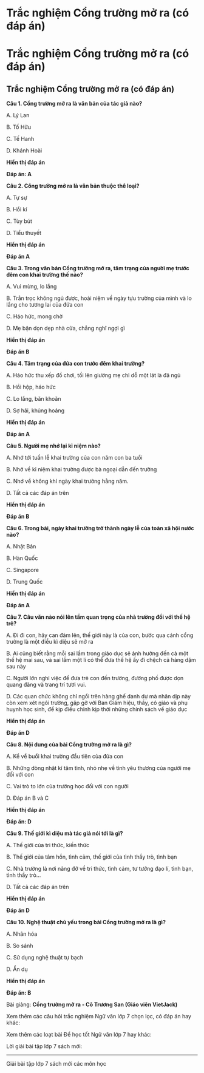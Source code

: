 # Trắc nghiệm Cổng trường mở ra (có đáp án)

# Trắc nghiệm Cổng trường mở ra (có đáp án)

## Trắc nghiệm Cổng trường mở ra (có đáp án)

**Câu 1. Cổng trường mở ra là văn bản của tác giả nào?**

A. Lý Lan

B. Tố Hữu

C. Tế Hanh

D. Khánh Hoài

**Hiển thị đáp án**

**Đáp án: A**

**Câu 2. Cổng trường mở ra là văn bản thuộc thể loại?**

A. Tự sự

B. Hồi kí

C. Tùy bút

D. Tiểu thuyết

**Hiển thị đáp án**

**Đáp án A**

**Câu 3. Trong văn bản Cổng trường mở ra, tâm trạng của người mẹ trước đêm con khai trường thế nào?**

A. Vui mừng, lo lắng

B. Trằn trọc không ngủ được, hoài niệm về ngày tựu trường của mình và lo lắng cho tương lai của đứa con

C. Háo hức, mong chờ

D. Mẹ bận dọn dẹp nhà cửa, chẳng nghĩ ngợi gì

**Hiển thị đáp án**

**Đáp án B**

**Câu 4. Tâm trạng của đứa con trước đêm khai trường?**

A. Háo hức thu xếp đồ chơi, tối lên giường mẹ chỉ dỗ một lát là đã ngủ

B. Hồi hộp, háo hức

C. Lo lắng, băn khoăn

D. Sợ hãi, khủng hoảng

**Hiển thị đáp án**

**Đáp án A**

**Câu 5. Người mẹ nhớ lại kỉ niệm nào?**

A. Nhớ tới tuần lễ khai trường của con năm con ba tuổi

B. Nhớ về kỉ niệm khai trường được bà ngoại dẫn đến trường

C. Nhớ về không khí ngày khai trường hằng năm.

D. Tất cả các đáp án trên

**Hiển thị đáp án**

**Đáp án B**

**Câu 6. Trong bài, ngày khai trường trở thành ngày lễ của toàn xã hội nước nào?**

A. Nhật Bản

B. Hàn Quốc

C. Singapore

D. Trung Quốc

**Hiển thị đáp án**

**Đáp án A**

**Câu 7. Câu văn nào nói lên tầm quan trọng của nhà trường đối với thế hệ trẻ?**

A. Đi đi con, hãy can đảm lên, thế giới này là của con, bước qua cánh cổng trường là một điều kì diệu sẽ mở ra

B. Ai cũng biết rằng mỗi sai lầm trong giáo dục sẽ ảnh hưởng đến cả một thế hệ mai sau, và sai lầm một li có thể đưa thế hệ ấy đi chệch cả hàng dặm sau này

C. Người lớn nghỉ việc để đưa trẻ con đến trường, đường phố được dọn quang đãng và trang trí tươi vui.

D. Các quan chức không chỉ ngồi trên hàng ghế danh dự mà nhân dịp này còn xem xét ngôi trường, gặp gỡ với Ban Giám hiệu, thầy, cô giáo và phụ huynh học sinh, để kịp điều chỉnh kịp thời những chính sách về giáo dục

**Hiển thị đáp án**

**Đáp án D**

**Câu 8. Nội dung của bài Cổng trường mở ra là gì?**

A. Kể về buổi khai trường đầu tiên của đứa con

B. Những dòng nhật kí tâm tình, nhỏ nhẹ về tình yêu thương của người mẹ đối với con

C. Vai trò to lớn của trường học đối với con người

D. Đáp án B và C

**Hiển thị đáp án**

**Đáp án: D**

**Câu 9. Thế giới kì diệu mà tác giả nói tới là gì?**

A. Thế giới của tri thức, kiến thức

B. Thế giới của tâm hồn, tình cảm, thế giới của tình thầy trò, tình bạn

C. Nhà trường là nơi nâng đỡ về tri thức, tình cảm, tư tưởng đạo lí, tình bạn, tình thầy trò…

D. Tất cả các đáp án trên

**Hiển thị đáp án**

**Đáp án D**

**Câu 10. Nghệ thuật chủ yếu trong bài Cổng trường mở ra là gì?**

A. Nhân hóa

B. So sánh

C. Sử dụng nghệ thuật tự bạch

D. Ẩn dụ

**Hiển thị đáp án**

**Đáp án: B**

Bài giảng: **Cổng trường mở ra - Cô Trương San (Giáo viên VietJack)**

Xem thêm các câu hỏi trắc nghiệm Ngữ văn lớp 7 chọn lọc, có đáp án hay khác:

Xem thêm các loạt bài Để học tốt Ngữ văn lớp 7 hay khác:

Lời giải bài tập lớp 7 sách mới:

* * *

Giải bài tập lớp 7 sách mới các môn học
